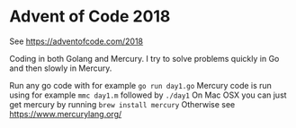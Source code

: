 # Advent of Code 2018
See https://adventofcode.com/2018

Coding in both Golang and Mercury.
I try to solve problems quickly in Go and then slowly in Mercury.

Run any go code with for example `go run day1.go`
Mercury code is run using for example `mmc day1.m` followed by `./day1`
On Mac OSX you can just get mercury by running `brew install mercury`
Otherwise see https://www.mercurylang.org/
